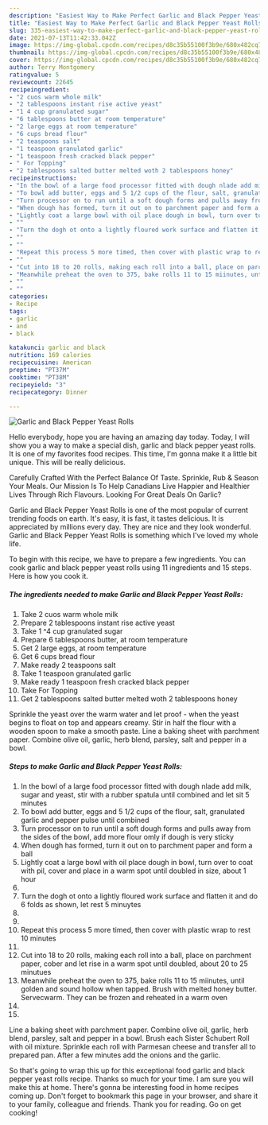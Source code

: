 ```yaml
---
description: "Easiest Way to Make Perfect Garlic and Black Pepper Yeast Rolls"
title: "Easiest Way to Make Perfect Garlic and Black Pepper Yeast Rolls"
slug: 335-easiest-way-to-make-perfect-garlic-and-black-pepper-yeast-rolls
date: 2021-07-13T11:42:33.042Z
image: https://img-global.cpcdn.com/recipes/d8c35b55100f3b9e/680x482cq70/garlic-and-black-pepper-yeast-rolls-recipe-main-photo.jpg
thumbnail: https://img-global.cpcdn.com/recipes/d8c35b55100f3b9e/680x482cq70/garlic-and-black-pepper-yeast-rolls-recipe-main-photo.jpg
cover: https://img-global.cpcdn.com/recipes/d8c35b55100f3b9e/680x482cq70/garlic-and-black-pepper-yeast-rolls-recipe-main-photo.jpg
author: Terry Montgomery
ratingvalue: 5
reviewcount: 22645
recipeingredient:
- "2 cuos warm whole milk"
- "2 tablespoons instant rise active yeast"
- "1 4 cup granulated sugar"
- "6 tablespoons butter at room temperature"
- "2 large eggs at room temperature"
- "6 cups bread flour"
- "2 teaspoons salt"
- "1 teaspoon granulated garlic"
- "1 teaspoon fresh cracked black pepper"
- " For Topping"
- "2 tablespoons salted butter melted woth 2 tablespoons honey"
recipeinstructions:
- "In the bowl of a large food processor fitted with dough nlade add milk, sugar and yeast, stir with a rubber spatula until combined and let sit 5 minutes"
- "To bowl add butter, eggs and 5 1/2 cups of the flour, salt, granulated garlic and pepper pulse until combined"
- "Turn processor on to run until a soft dough forms and pulls away from the sides of the bowl, add more flour omly if dough is very sticky"
- "When dough has formed, turn it out on to parchment paper and form a ball"
- "Lightly coat a large bowl with oil place dough in bowl, turn over to coat with pil, cover and place in a warm spot until doubled in size, about 1 hour"
- ""
- "Turn the dogh ot onto a lightly floured work surface and flatten it and do 6 folds as shown, let rest 5 minuytes"
- ""
- ""
- "Repeat this process 5 more timed, then cover with plastic wrap to rest 10 minutes"
- ""
- "Cut into 18 to 20 rolls, making each roll into a ball, place on parchment paper, cober and let rise in a warm spot until doubled, about 20 to 25 minutues"
- "Meanwhile preheat the oven to 375, bake rolls 11 to 15 miinutes, until golden and sound hollow when tapped. Brush with melted honey butter. Servecwarm. They can be frozen and reheated in a warm oven"
- ""
- ""
categories:
- Recipe
tags:
- garlic
- and
- black

katakunci: garlic and black 
nutrition: 169 calories
recipecuisine: American
preptime: "PT37M"
cooktime: "PT38M"
recipeyield: "3"
recipecategory: Dinner

---
```



![Garlic and Black Pepper Yeast Rolls](https://img-global.cpcdn.com/recipes/d8c35b55100f3b9e/680x482cq70/garlic-and-black-pepper-yeast-rolls-recipe-main-photo.jpg)

Hello everybody, hope you are having an amazing day today. Today, I will show you a way to make a special dish, garlic and black pepper yeast rolls. It is one of my favorites food recipes. This time, I'm gonna make it a little bit unique. This will be really delicious.

Carefully Crafted With the Perfect Balance Of Taste. Sprinkle, Rub &amp; Season Your Meals. Our Mission Is To Help Canadians Live Happier and Healthier Lives Through Rich Flavours. Looking For Great Deals On Garlic?

Garlic and Black Pepper Yeast Rolls is one of the most popular of current trending foods on earth. It's easy, it is fast, it tastes delicious. It is appreciated by millions every day. They are nice and they look wonderful. Garlic and Black Pepper Yeast Rolls is something which I've loved my whole life.


To begin with this recipe, we have to prepare a few ingredients. You can cook garlic and black pepper yeast rolls using 11 ingredients and 15 steps. Here is how you cook it.

<!--inarticleads1-->

##### The ingredients needed to make Garlic and Black Pepper Yeast Rolls:

1. Take 2 cuos warm whole milk
1. Prepare 2 tablespoons instant rise active yeast
1. Take 1 ^4 cup granulated sugar
1. Prepare 6 tablespoons butter, at room temperature
1. Get 2 large eggs, at room temperature
1. Get 6 cups bread flour
1. Make ready 2 teaspoons salt
1. Take 1 teaspoon granulated garlic
1. Make ready 1 teaspoon fresh cracked black pepper
1. Take  For Topping
1. Get 2 tablespoons salted butter melted woth 2 tablespoons honey


Sprinkle the yeast over the warm water and let proof - when the yeast begins to float on top and appears creamy. Stir in half the flour with a wooden spoon to make a smooth paste. Line a baking sheet with parchment paper. Combine olive oil, garlic, herb blend, parsley, salt and pepper in a bowl. 

<!--inarticleads2-->

##### Steps to make Garlic and Black Pepper Yeast Rolls:

1. In the bowl of a large food processor fitted with dough nlade add milk, sugar and yeast, stir with a rubber spatula until combined and let sit 5 minutes
1. To bowl add butter, eggs and 5 1/2 cups of the flour, salt, granulated garlic and pepper pulse until combined
1. Turn processor on to run until a soft dough forms and pulls away from the sides of the bowl, add more flour omly if dough is very sticky
1. When dough has formed, turn it out on to parchment paper and form a ball
1. Lightly coat a large bowl with oil place dough in bowl, turn over to coat with pil, cover and place in a warm spot until doubled in size, about 1 hour
1. 
1. Turn the dogh ot onto a lightly floured work surface and flatten it and do 6 folds as shown, let rest 5 minuytes
1. 
1. 
1. Repeat this process 5 more timed, then cover with plastic wrap to rest 10 minutes
1. 
1. Cut into 18 to 20 rolls, making each roll into a ball, place on parchment paper, cober and let rise in a warm spot until doubled, about 20 to 25 minutues
1. Meanwhile preheat the oven to 375, bake rolls 11 to 15 miinutes, until golden and sound hollow when tapped. Brush with melted honey butter. Servecwarm. They can be frozen and reheated in a warm oven
1. 
1. 


Line a baking sheet with parchment paper. Combine olive oil, garlic, herb blend, parsley, salt and pepper in a bowl. Brush each Sister Schubert Roll with oil mixture. Sprinkle each roll with Parmesan cheese and transfer all to prepared pan. After a few minutes add the onions and the garlic. 

So that's going to wrap this up for this exceptional food garlic and black pepper yeast rolls recipe. Thanks so much for your time. I am sure you will make this at home. There's gonna be interesting food in home recipes coming up. Don't forget to bookmark this page in your browser, and share it to your family, colleague and friends. Thank you for reading. Go on get cooking!

